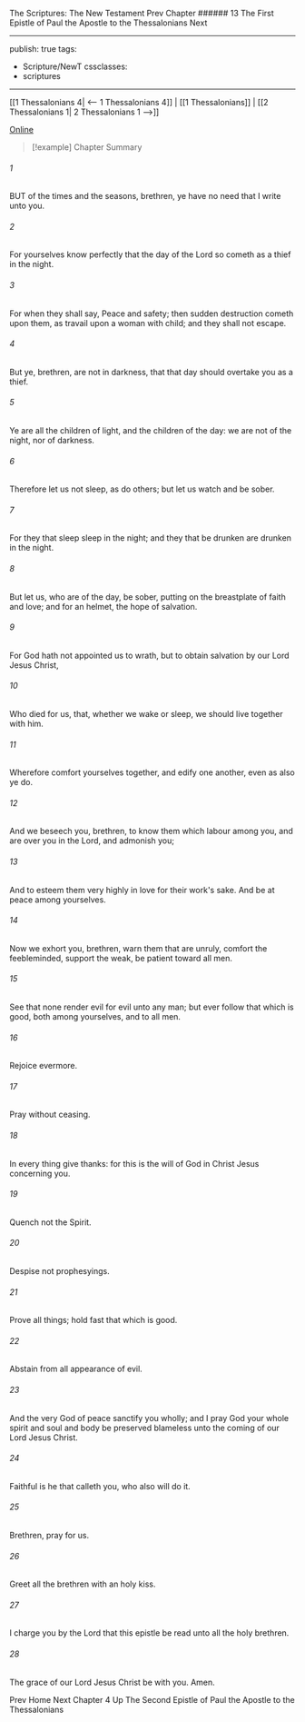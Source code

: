 The Scriptures: The New Testament
Prev
Chapter ###### 13
The First Epistle of Paul the Apostle to the Thessalonians
Next

---
publish: true
tags:
  - Scripture/NewT
cssclasses:
  - scriptures
---
[[1 Thessalonians 4| <-- 1 Thessalonians 4]] | [[1 Thessalonians]] | [[2 Thessalonians 1| 2 Thessalonians 1 -->]]

[Online](https://churchofjesuschrist.org/study/scriptures/nt/1-thes/5?lang=eng)

>[!example] Chapter Summary
>
###### 1
BUT of the times and the seasons, brethren, ye have no need that I write unto you.
###### 2
For yourselves know perfectly that the day of the Lord so cometh as a thief in the night.
###### 3
For when they shall say, Peace and safety; then sudden destruction cometh upon them, as travail upon a woman with child; and they shall not escape.
###### 4
But ye, brethren, are not in darkness, that that day should overtake you as a thief.
###### 5
Ye are all the children of light, and the children of the day: we are not of the night, nor of darkness.
###### 6
Therefore let us not sleep, as do others; but let us watch and be sober.
###### 7
For they that sleep sleep in the night; and they that be drunken are drunken in the night.
###### 8
But let us, who are of the day, be sober, putting on the breastplate of faith and love; and for an helmet, the hope of salvation.
###### 9
For God hath not appointed us to wrath, but to obtain salvation by our Lord Jesus Christ,
###### 10
Who died for us, that, whether we wake or sleep, we should live together with him.
###### 11
Wherefore comfort yourselves together, and edify one another, even as also ye do.
###### 12
And we beseech you, brethren, to know them which labour among you, and are over you in the Lord, and admonish you;
###### 13
And to esteem them very highly in love for their work's sake. And be at peace among yourselves.
###### 14
Now we exhort you, brethren, warn them that are unruly, comfort the feebleminded, support the weak, be patient toward all men.
###### 15
See that none render evil for evil unto any man; but ever follow that which is good, both among yourselves, and to all men.
###### 16
Rejoice evermore.
###### 17
Pray without ceasing.
###### 18
In every thing give thanks: for this is the will of God in Christ Jesus concerning you.
###### 19
Quench not the Spirit.
###### 20
Despise not prophesyings.
###### 21
Prove all things; hold fast that which is good.
###### 22
Abstain from all appearance of evil.
###### 23
And the very God of peace sanctify you wholly; and I pray God your whole spirit and soul and body be preserved blameless unto the coming of our Lord Jesus Christ.
###### 24
Faithful is he that calleth you, who also will do it.
###### 25
Brethren, pray for us.
###### 26
Greet all the brethren with an holy kiss.
###### 27
I charge you by the Lord that this epistle be read unto all the holy brethren.
###### 28
The grace of our Lord Jesus Christ be with you. Amen.

Prev
Home
Next
Chapter 4
Up
The Second Epistle of Paul the Apostle to the Thessalonians



